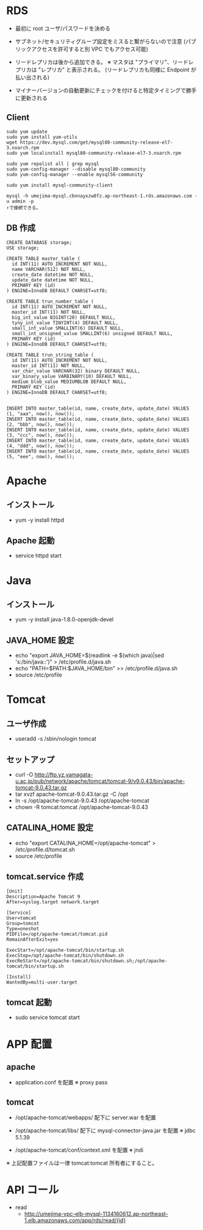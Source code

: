 
# RDS

* 最初に root ユーザ/パスワードを決める
* サブネット/セキュリティグループ設定をミスると繋がらないので注意
  (パブリックアクセスを許可すると別 VPC でもアクセス可能)

* リードレプリカは後から追加できる。
  ※ マスタは "プライマリ"、リードレプリカは "レプリカ" と表示される。
  (リードレプリカも同様に Endpoint が払い出される)

* マイナーバージョンの自動更新にチェックを付けると特定タイミングで勝手に更新される

## Client

```
sudo yum update
sudo yum install yum-utils
wget https://dev.mysql.com/get/mysql80-community-release-el7-3.noarch.rpm
sudo yum localinstall mysql80-community-release-el7-3.noarch.rpm

sudo yum repolist all | grep mysql
sudo yum-config-manager --disable mysql80-community
sudo yum-config-manager --enable mysql56-community

sudo yum install mysql-community-client

mysql -h umejima-mysql.cbnnayxzw8fz.ap-northeast-1.rds.amazonaws.com -u admin -p
↑で接続できる。
```


## DB 作成

```
CREATE DATABASE storage;
USE storage;

CREATE TABLE master_table (
  id INT(11) AUTO_INCREMENT NOT NULL, 
  name VARCHAR(512) NOT NULL,
  create_date datetime NOT NULL,
  update_date datetime NOT NULL,
  PRIMARY KEY (id)
) ENGINE=InnoDB DEFAULT CHARSET=utf8;

CREATE TABLE trun_number_table (
  id INT(11) AUTO_INCREMENT NOT NULL, 
  master_id INT(11) NOT NULL, 
  big_int_value BIGINT(20) DEFAULT NULL,
  tyny_int_value TINYINT(4) DEFAULT NULL,
  small_int_value SMALLINT(6) DEFAULT NULL,
  small_int_unsigned_value SMALLINT(6) unsigned DEFAULT NULL,
  PRIMARY KEY (id)
) ENGINE=InnoDB DEFAULT CHARSET=utf8;

CREATE TABLE trun_string_table (
  id INT(11) AUTO_INCREMENT NOT NULL, 
  master_id INT(11) NOT NULL, 
  var_char_value VARCHAR(32) binary DEFAULT NULL,
  var_binary_value VARBINARY(10) DEFAULT NULL,
  medium_blob_value MEDIUMBLOB DEFAULT NULL,
  PRIMARY KEY (id)
) ENGINE=InnoDB DEFAULT CHARSET=utf8;


INSERT INTO master_table(id, name, create_date, update_date) VALUES (1, "aaa", now(), now());
INSERT INTO master_table(id, name, create_date, update_date) VALUES (2, "bbb", now(), now());
INSERT INTO master_table(id, name, create_date, update_date) VALUES (3, "ccc", now(), now());
INSERT INTO master_table(id, name, create_date, update_date) VALUES (4, "ddd", now(), now());
INSERT INTO master_table(id, name, create_date, update_date) VALUES (5, "eee", now(), now());
```

# Apache

## インストール

* yum -y install httpd

## Apache 起動

* service httpd start


# Java
## インストール

* yum -y install java-1.8.0-openjdk-devel

## JAVA_HOME 設定

* echo "export JAVA_HOME=$(readlink -e $(which java)|sed 's:/bin/java::')" > /etc/profile.d/java.sh
* echo "PATH=\$PATH:\$JAVA_HOME/bin" >> /etc/profile.d/java.sh
* source /etc/profile


# Tomcat
## ユーザ作成

* useradd -s /sbin/nologin tomcat

## セットアップ

* curl -O http://ftp.yz.yamagata-u.ac.jp/pub/network/apache/tomcat/tomcat-9/v9.0.43/bin/apache-tomcat-9.0.43.tar.gz
* tar xvzf apache-tomcat-9.0.43.tar.gz -C /opt
* ln -s /opt/apache-tomcat-9.0.43 /opt/apache-tomcat
* chown -R tomcat:tomcat /opt/apache-tomcat-9.0.43

## CATALINA_HOME 設定

* echo "export CATALINA_HOME=/opt/apache-tomcat" > /etc/profile.d/tomcat.sh
* source /etc/profile

## tomcat.service 作成

```
[Unit]
Description=Apache Tomcat 9
After=syslog.target network.target

[Service]
User=tomcat
Group=tomcat
Type=oneshot
PIDFile=/opt/apache-tomcat/tomcat.pid
RemainAfterExit=yes

ExecStart=/opt/apache-tomcat/bin/startup.sh
ExecStop=/opt/apache-tomcat/bin/shutdown.sh
ExecReStart=/opt/apache-tomcat/bin/shutdown.sh;/opt/apache-tomcat/bin/startup.sh

[Install]
WantedBy=multi-user.target
```

## tomcat 起動

* sudo service tomcat start

# APP 配置
## apache

* application.conf を配置
  ※ proxy pass

## tomcat

* /opt/apache-tomcat/webapps/ 配下に server.war を配置
* /opt/apache-tomcat/libs/ 配下に mysql-connector-java.jar を配置
  ※ jdbc 5.1.39

* /opt/apache-tomcat/conf/context.xml を配置
  ※ jndi

※ 上記配置ファイルは一律 tomcat:tomcat 所有者にすること。

# API コール

* read
  - http://umejima-vpc-elb-mysql-1134160612.ap-northeast-1.elb.amazonaws.com/app/rds/read/{id}
